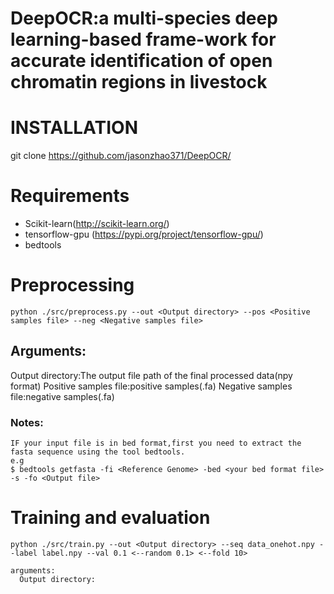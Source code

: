 # DeepOCR:a multi-species deep learning-based frame-work for accurate identification of open chromatin regions in livestock

# INSTALLATION 
git clone https://github.com/jasonzhao371/DeepOCR/

# Requirements
- Scikit-learn(http://scikit-learn.org/)
- tensorflow-gpu (https://pypi.org/project/tensorflow-gpu/)
- bedtools




# Preprocessing

```shell
python ./src/preprocess.py --out <Output directory> --pos <Positive samples file> --neg <Negative samples file>
```


## Arguments:
  Output directory:The output file path of the final processed data(npy format)
  Positive samples file:positive samples(.fa)
  Negative samples file:negative samples(.fa)


### Notes:
    IF your input file is in bed format,first you need to extract the fasta sequence using the tool bedtools.
    e.g
    $ bedtools getfasta -fi <Reference Genome> -bed <your bed format file> -s -fo <Output file>

# Training and evaluation
  
```shell
python ./src/train.py --out <Output directory> --seq data_onehot.npy --label label.npy --val 0.1 <--random 0.1> <--fold 10>
```
```
arguments:
  Output directory:
